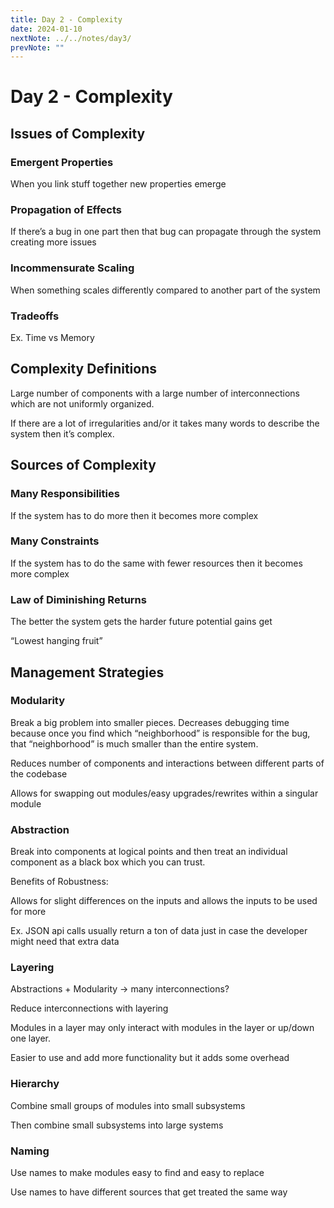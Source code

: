 ```yaml
---
title: Day 2 - Complexity
date: 2024-01-10
nextNote: ../../notes/day3/
prevNote: ""
---
```


# Day 2 - Complexity

## Issues of Complexity

### Emergent Properties

When you link stuff together new properties emerge

### Propagation of Effects

If there’s a bug in one part then that bug can propagate through the system creating more issues

### Incommensurate Scaling

When something scales differently compared to another part of the system

### Tradeoffs

Ex. Time vs Memory

## Complexity Definitions

Large number of components with a large number of interconnections which are not uniformly organized.

If there are a lot of irregularities and/or it takes many words to describe the system then it’s complex.

## Sources of Complexity

### Many Responsibilities

If the system has to do more then it becomes more complex

### Many Constraints

If the system has to do the same with fewer resources then it becomes more complex

### Law of Diminishing Returns

The better the system gets the harder future potential gains get

“Lowest hanging fruit”

## Management Strategies

### Modularity

Break a big problem into smaller pieces. Decreases debugging time because once you find which “neighborhood” is responsible for the bug, that “neighborhood” is much smaller than the entire system.

Reduces number of components and interactions between different parts of the codebase

Allows for swapping out modules/easy upgrades/rewrites within a singular module

### Abstraction

Break into components at logical points and then treat an individual component as a black box which you can trust.

Benefits of Robustness:

Allows for slight differences on the inputs and allows the inputs to be used for more

Ex. JSON api calls usually return a ton of data just in case the developer might need that extra data

### Layering

Abstractions + Modularity -> many interconnections?

Reduce interconnections with layering

Modules in a layer may only interact with modules in the layer or up/down one layer.

Easier to use and add more functionality but it adds some overhead

### Hierarchy

Combine small groups of modules into small subsystems

Then combine small subsystems into large systems

### Naming

Use names to make modules easy to find and easy to replace

Use names to have different sources that get treated the same way
